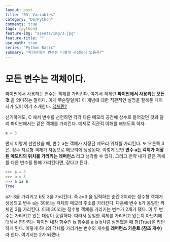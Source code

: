 ```yaml
---
layout: post
title: "03: Variables"
category: "DS/Python"
comments: true
tags: [python]
feature-img: "assets/img/3.jpg"
feature-title: ""
use_math: true
series: "Python Basic"
summary: "파이썬에서 변수는 어떻게 구성되어 있을까?"
---
```


# 모든 변수는 객체이다.

파이썬에서 사용하는 변수는 객체를 가리킨다. 여기서 객체란 **파이썬에서 사용되는 모든 것** 을 의미하는 말이다. 이게 무슨말일까? 이 개념에 대한 직관적인 설명을 잘해둔 페이지가 있어 여기 소개한다. [객체란?](https://wikidocs.net/20457)

신기하게도, C 에서 변수를 선언하면 각각 다른 메모리 공간에 상수로 들어갔던 것과 달리 파이썬에서는 같은 객체를 가리킨다. 예제로 직관적 이해를 해보도록 하자.

```python
a = 3
```

먼저 이렇게 선언했을 때, 변수 a는 객체가 저장된 메모리 위치를 가리킨다. 또 오른쪽 3은, 정수 자료형 객체가 자동으로 메모리에 생성된다. 이렇게 보면 **변수 a는 객체가 저장된 메모리의 위치를 가리키는 레퍼런스** 라고 생각할 수 있다. 그리고 만약 내가 같은 객체를 다른 변수를 통해 가리킨다면, 같다고 뜬다.

```python
>>> a = 3
>>> b = 3
>>> a is b
True
```

a가 3을 가리키고 b도 3을 가리킨다. 즉 a=3 을 입력하는 순간 3이라는 정수형 객체가 생성되고 변수 a는 3이라는 객체의 메모리 주소를 가리킨다. 다음에 변수 b가 동일한 객체인 3을 가리킨다. 이제 3이라는 정수형 객체를 가리키는 변수가 2개가 됐다. 이 두 변수는 가리키고 있는 대상이 동일하다. 따라서 동일한 객체를 가리키고 있는지 아닌지에 대해서 판단하는 파이썬 내장 함수인 is 함수를 a is b처럼 실행했을 때 참(True)을 리턴하게 된다. 이렇게 하나의 객체를 가리키는 변수의 개수를 **레퍼런스 카운트 (참조 개수)** 라 한다. 여기서는 2가 되겠다.
